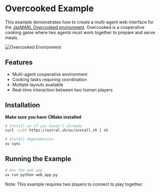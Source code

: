 # Overcooked Example

This example demonstrates how to create a multi-agent web interface for the [JaxMARL Overcooked environment](https://github.com/FLAIROx/JaxMARL). Overcooked is a cooperative cooking game where two agents must work together to prepare and serve meals.

![Overcooked Environment](https://github.com/FLAIROx/JaxMARL/blob/main/docs/imgs/cramped_room.gif?raw=true)

## Features
- Multi-agent cooperative environment
- Cooking tasks requiring coordination
- Multiple layouts available
- Real-time interaction between two human players

## Installation

**Make sure you have CMake installed**

```bash
# Install uv if you haven't already
curl -LsSf https://astral.sh/uv/install.sh | sh

# Install dependencies
uv sync
```

## Running the Example
```bash
# Run the web app
uv run python web_app.py
```

Note: This example requires two players to connect to play together. 